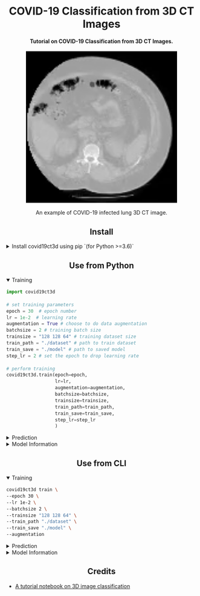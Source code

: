 <h1 align="center">
  COVID-19 Classification from 3D CT Images
</h1>

<h4 align="center">
  Tutorial on COVID-19 Classification from 3D CT Images.
</h4>


<div align="center">
<img src="https://raw.githubusercontent.com/reshalfahsi/covid19ct3d/master/assets/thorax.gif" width="400">

An example of COVID-19 infected lung 3D CT image.
</div>


## <div align="center">Install</div>

<details closed>
<summary>Install covid19ct3d using pip `(for Python >=3.6)`</summary>

```console
git clone https://github.com/reshalfahsi/covid19ct3d
cd covid19ct3d
pip install .
```

</details>


## <div align="center">Use from Python</div>


<details open>
<summary>Training</summary>

```python
import covid19ct3d
  
# set training parameters
epoch = 30  # epoch number
lr = 1e-2  # learning rate
augmentation = True # choose to do data augmentation
batchsize = 2 # training batch size
trainsize = "128 128 64" # training dataset size
train_path = "./dataset" # path to train dataset
train_save = "./model" # path to saved model
step_lr = 2 # set the epoch to drop learning rate

# perform training
covid19ct3d.train(epoch=epoch,
                  lr=lr,
                  augmentation=augmentation,
                  batchsize=batchsize,
                  trainsize=trainsize,
                  train_path=train_path,
                  train_save=train_save,
                  step_lr=step_lr
                  )


```

</details>

<details closed>
<summary>Prediction</summary>

```python
import covid19ct3d
  
# set prediction parameters
predict_size = "128 128 64" # predict size
pth_path = './model/COVID19CT3D.pth' # path to the trained model
data_path = './dataset/CT-0/study_0100.nii.gz' # path to the dataset

# perform prediction
covid19ct3d.predict(predict_size=predict_size,
                    pth_path=pth_path,
                    data_path=data_path
                    )


```

</details>

<details closed>
<summary>Model Information</summary>

```python
import covid19ct3d
  
covid19ct3d.info()

```

</details>


## <div align="center">Use from CLI</div>


<details open>
<summary>Training</summary>

```bash
covid19ct3d train \
--epoch 30 \
--lr 1e-2 \
--batchsize 2 \
--trainsize "128 128 64" \
--train_path "./dataset" \
--train_save "./model" \
--augmentation


```

</details>

<details closed>
<summary>Prediction</summary>

```bash
covid19ct3d predict \
--predict_size "128 128 64" \
--pth_path "./model/COVID19CT3D.pth" \
--data_path "./dataset/CT-23/study_0982.nii.gz"


```

</details>

<details closed>
<summary>Model Information</summary>

```bash
covid19ct3d info

```

</details>


## <div align="center">Credits</div>

<ul>
  <li><a href="https://github.com/hasibzunair/3D-image-classification-tutorial">A tutorial notebook on 3D image classification</a></li>
</ul>
